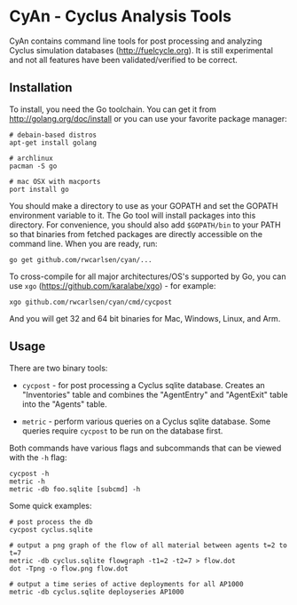 
# CyAn - Cyclus Analysis Tools

CyAn contains command line tools for post processing and analyzing Cyclus
simulation databases (http://fuelcycle.org). It is still experimental and not
all features have been validated/verified to be correct.

## Installation

To install, you need the Go toolchain.  You can get it from
http://golang.org/doc/install or you can use your favorite package manager:

```
# debain-based distros
apt-get install golang

# archlinux
pacman -S go

# mac OSX with macports
port install go
```

You should make a directory to use as your GOPATH and set the GOPATH
environment variable to it.  The Go tool will install packages into this
directory.  For convenience, you should also add `$GOPATH/bin` to your PATH so
that binaries from fetched packages are directly accessible on the command
line.  When you are ready, run:

```
go get github.com/rwcarlsen/cyan/...

```

To cross-compile for all major architectures/OS's supported by Go, you can use
`xgo` (https://github.com/karalabe/xgo) - for example:

```
xgo github.com/rwcarlsen/cyan/cmd/cycpost
```

And you will get 32 and 64 bit binaries for Mac, Windows, Linux, and Arm.

## Usage

There are two binary tools:

* `cycpost` - for post processing a Cyclus sqlite database.  Creates an
  "Inventories" table and combines the "AgentEntry" and "AgentExit" table into
  the "Agents" table.

* `metric` - perform various queries on a Cyclus sqlite database.  Some
  queries require `cycpost` to be run on the database first.

Both commands have various flags and subcommands that can be viewed with the
`-h` flag:

```
cycpost -h
metric -h
metric -db foo.sqlite [subcmd] -h
```

Some quick examples:

```
# post process the db
cycpost cyclus.sqlite

# output a png graph of the flow of all material between agents t=2 to t=7
metric -db cyclus.sqlite flowgraph -t1=2 -t2=7 > flow.dot
dot -Tpng -o flow.png flow.dot

# output a time series of active deployments for all AP1000
metric -db cyclus.sqlite deployseries AP1000
```
